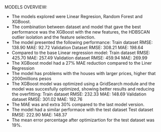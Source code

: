 MODELS OVERVIEW:

- The models explored were Linear Regresion, Random Forest and XGBoost.
- The combination between dataset and model that gave the best performance was the XGBoost with the new features, the HDBSCAN outlier isolation and the feature selection.
- The model presented the following performance:
  Train dataset
  RMSE: 138.90
  MAE: 92.72
  Validation Dataset
  RMSE: 308.21
  MAE: 198.64
- Compared to the base Linear regression model:
  Train dataset
  RMSE: 425.70
  MAE: 257.49
  Validation dataset
  RMSE: 459.94
  MAE: 269.99
- The XGBoost model had a 27% MAE reduction compared to the Liner Regression
- The model has problems with the houses with larger prices, higher that 2000millions pesos
- The XGBoost model was optimized using a GridSearch module and the model was succesfully optimized, showing better results and reducing the overfitting:
  Train dataset
  RMSE: 232.33
  MAE: 148.69
  Validation dataset
  RMSE: 301.02
  MAE: 192.76
- The MAE was and extra 30% compared to the last model version.
- The model had a similar performace with the test dataset
  Test dataset
  RMSE: 222.90
  MAE: 148.37
- The mean error percentage after optimizartion for the test dataset was 19%.
